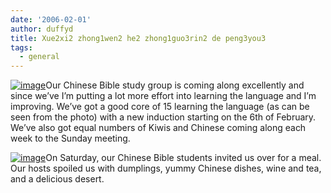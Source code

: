 ```yaml
---
date: '2006-02-01'
author: duffyd
title: Xue2xi2 zhong1wen2 he2 zhong1guo3rin2 de peng3you3
tags:
  - general
---
```


[![image](https://dm2301files.storage.live.com/y4motwyfU0AKogxF2GbU-n1HVArdhdKdPhpqL2iz6AwTLgQVQ1tp7bLb7NgQjhmHU7hIlMZjjpx4XwlkZmD1orNDEbBXparxQbiuWQ5VNHx4GrrXUyggB96WeU-ue0xOvVwjRMhHIrKWTo_qHO73uEICEQ7haoGP8vCxWbULFZ5ycpx4ZPAAtNERDV8IpCsmS8g?width=128&height=78&cropmode=none)](#)Our Chinese Bible study group is coming along excellently and since we’ve  I’m putting a lot more effort into learning the language and I’m improving. We’ve got a good core of 15 learning the language (as can be seen from the photo) with a new induction starting on the 6th of February. We’ve also got equal numbers of Kiwis and Chinese coming along each week to the Sunday meeting.

[![image](https://dm2301files.storage.live.com/y4mDpN2yDMeAbD30bMIH5xOMf9qCzrUsNuHw6Bm0sB08RU6VOwYDcmst1TT0jkbgJGa5i2241TOfXPhqZO3Skacr7EiXT6wioIlogsWfCa2SQDwM-NZyH8kQSqf40azhWTmwRBgKzmLxms4OuR4riEa4KlPDgFfikUF-vGuL4B7DX2-3VCJZOhubIyQVmUsjfev?width=128&height=96&cropmode=none)](#)On Saturday, our Chinese Bible students invited us over for a meal. Our hosts spoiled us with dumplings, yummy Chinese dishes, wine and tea, and a delicious desert.
